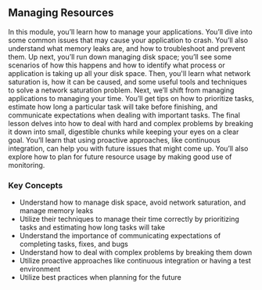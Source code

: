 ## Managing Resources

In this module, you’ll learn how to manage your applications. You’ll dive into some common issues that may cause your application to crash. You’ll also understand what memory leaks are, and how to troubleshoot and prevent them. Up next, you’ll run down managing disk space; you’ll see some scenarios of how this happens and how to identify what process or application is taking up all your disk space. Then, you'll learn what network saturation is, how it can be caused, and some useful tools and techniques to solve a network saturation problem. Next, we’ll shift from managing applications to managing your time. You’ll get tips on how to prioritize tasks, estimate how long a particular task will take before finishing, and communicate expectations when dealing with important tasks. The final lesson delves into how to deal with hard and complex problems by breaking it down into small, digestible chunks while keeping your eyes on a clear goal. You’ll learn that using proactive approaches, like continuous integration, can help you with future issues that might come up. You’ll also explore how to plan for future resource usage by making good use of monitoring.

### Key Concepts
    
* Understand how to manage disk space, avoid network saturation, and manage memory leaks
* Utilize their techniques to manage their time correctly by prioritizing tasks and estimating how long tasks will take
* Understand the importance of communicating expectations of completing tasks, fixes, and bugs
* Understand how to deal with complex problems by breaking them down
* Utilize proactive approaches like continuous integration or having a test environment
* Utilize best practices when planning for the future